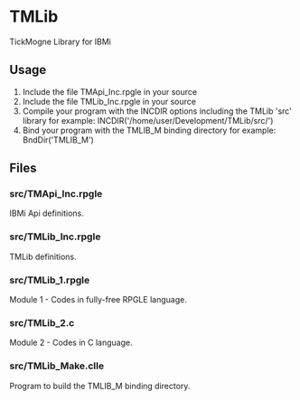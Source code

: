 # TMLib
TickMogne Library for IBMi

## Usage

1. Include the file TMApi_Inc.rpgle in your source
2. Include the file TMLib_Inc.rpgle in your source
3. Compile your program with the INCDIR options including the TMLib 'src' library
for example: INCDIR('/home/user/Development/TMLib/src/')
4. Bind your program with the TMLIB_M binding directory
for example: BndDir('TMLIB_M')

## Files

### src/TMApi_Inc.rpgle

IBMi Api definitions.

### src/TMLib_Inc.rpgle

TMLib definitions.

### src/TMLib_1.rpgle

Module 1 - Codes in fully-free RPGLE language.

### src/TMLib_2.c

Module 2 - Codes in C language.

### src/TMLib_Make.clle

Program to build the TMLIB_M binding directory.
